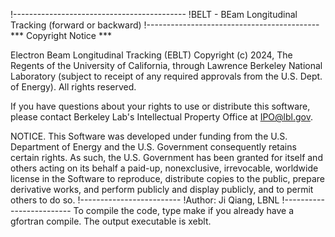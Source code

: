 !-------------------------------------------
!BELT - BEam Longitudinal Tracking (forward or backward)
!-------------------------------------------
*** Copyright Notice ***

Electron Beam Longitudinal Tracking  (EBLT) Copyright (c) 2024, The
Regents of the University of California, through Lawrence Berkeley National Laboratory (subject to receipt of any required approvals from the U.S. Dept. of Energy). All rights reserved.

If you have questions about your rights to use or distribute this software,
please contact Berkeley Lab's Intellectual Property Office at
IPO@lbl.gov.

NOTICE.  This Software was developed under funding from the U.S. Department
of Energy and the U.S. Government consequently retains certain rights.  As
such, the U.S. Government has been granted for itself and others acting on
its behalf a paid-up, nonexclusive, irrevocable, worldwide license in the
Software to reproduce, distribute copies to the public, prepare derivative 
works, and perform publicly and display publicly, and to permit others to do so.
!-------------------------
!Author: Ji Qiang, LBNL
!-------------------------
To compile the code, type make if you already have a gfortran compile.
The output executable is xeblt.
